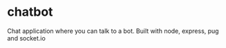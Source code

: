 # chatbot
Chat application where you can talk to a bot. Built with node, express, pug and socket.io
